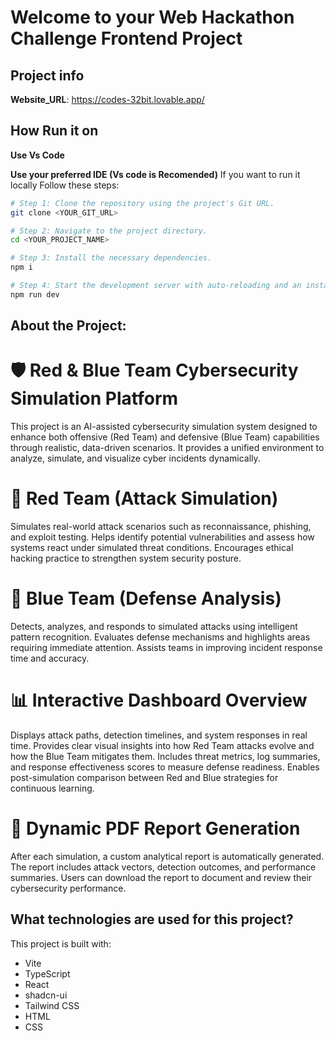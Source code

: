 # Welcome to your Web Hackathon Challenge Frontend Project

## Project info

**Website_URL**: https://codes-32bit.lovable.app/

## How Run it on 



**Use Vs Code**


**Use your preferred IDE (Vs code is Recomended)**
If you want to run it locally 
Follow these steps:

```sh
# Step 1: Clone the repository using the project's Git URL.
git clone <YOUR_GIT_URL>

# Step 2: Navigate to the project directory.
cd <YOUR_PROJECT_NAME>

# Step 3: Install the necessary dependencies.
npm i

# Step 4: Start the development server with auto-reloading and an instant preview.
npm run dev
```
## About the Project:

# 🛡️ Red & Blue Team Cybersecurity Simulation Platform

This project is an AI-assisted cybersecurity simulation system designed to enhance both offensive (Red Team) and defensive (Blue Team) capabilities through realistic, data-driven scenarios. It provides a unified environment to analyze, simulate, and visualize cyber incidents dynamically.

# 🔴 Red Team (Attack Simulation)

Simulates real-world attack scenarios such as reconnaissance, phishing, and exploit testing.
Helps identify potential vulnerabilities and assess how systems react under simulated threat conditions.
Encourages ethical hacking practice to strengthen system security posture.

# 🔵 Blue Team (Defense Analysis)

Detects, analyzes, and responds to simulated attacks using intelligent pattern recognition.
Evaluates defense mechanisms and highlights areas requiring immediate attention.
Assists teams in improving incident response time and accuracy.

# 📊 Interactive Dashboard Overview

Displays attack paths, detection timelines, and system responses in real time.
Provides clear visual insights into how Red Team attacks evolve and how the Blue Team mitigates them.
Includes threat metrics, log summaries, and response effectiveness scores to measure defense readiness.
Enables post-simulation comparison between Red and Blue strategies for continuous learning.

# 📄 Dynamic PDF Report Generation
After each simulation, a custom analytical report is automatically generated.
The report includes attack vectors, detection outcomes, and performance summaries.
Users can download the report to document and review their cybersecurity performance. 

## What technologies are used for this project?

This project is built with:

- Vite
- TypeScript
- React
- shadcn-ui
- Tailwind CSS
- HTML
- CSS

